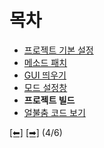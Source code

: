 # 목차
 - [프로젝트 기본 설정](https://github.com/NoBrain0917/ADOFAI-Mod-Development-Guide/blob/main/dev1.md)
 - [메소드 패치](https://github.com/NoBrain0917/ADOFAI-Mod-Development-Guide/blob/main/dev2.md)
 - [GUI 띄우기](https://github.com/NoBrain0917/ADOFAI-Mod-Development-Guide/blob/main/dev3.md)
 - [모드 설정창](https://github.com/NoBrain0917/ADOFAI-Mod-Development-Guide/blob/main/dev4.md)
 - **프로젝트 빌드**
 - [얼불춤 코드 보기](https://github.com/NoBrain0917/ADOFAI-Mod-Development-Guide/blob/main/dev6.md)


[[⬅]](https://github.com/NoBrain0917/ADOFAI-Mod-Development-Guide/blob/main/dev4.md) [[➡]](https://github.com/NoBrain0917/ADOFAI-Mod-Development-Guide/blob/main/dev6.md) (4/6)
